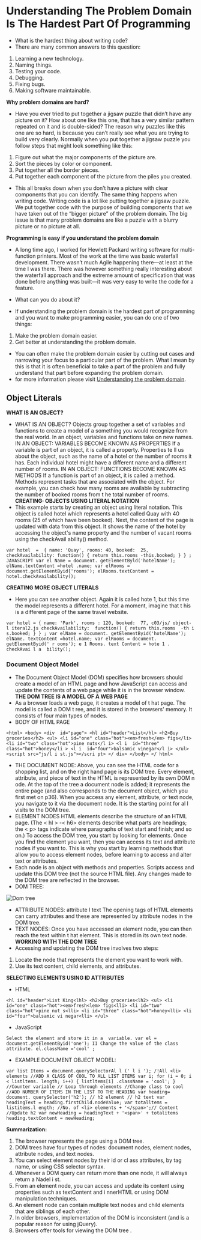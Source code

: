 # Understanding The Problem Domain Is The Hardest Part Of Programming
 * What is the hardest thing about writing code?
* There are many common answers to this question:
 1. Learning a new technology.
 2. Naming things.
 3. Testing your code.
 4. Debugging.
 5. Fixing bugs.
 6. Making software maintainable.

 **Why problem domains are hard?**
 * Have you ever tried to put together a jigsaw puzzle that didn’t have any picture on it?  How about one like this one, that has a very similar pattern repeated on it and is double-sided? The reason why puzzles like this one are so hard, is because you can’t really see what you are trying to build very clearly.  Normally when you put together a jigsaw puzzle you follow steps that might look something like this:
 1. Figure out what the major components of the picture are.
 2. Sort the pieces by color or component.
 3. Put together all the border pieces.
 4. Put together each component of the picture from the piles you created.
* This all breaks down when you don’t have a picture with clear components that you can identify. The same thing happens when writing code.  Writing code is a lot like putting together a jigsaw puzzle.  We put together code with the purpose of building components that we have taken out of the “bigger picture” of the problem domain. The big issue is that many problem domains are like a puzzle with a blurry picture or no picture at all.

**Programming is easy if you understand the problem domain**
* A long time ago, I worked for Hewlett Packard writing software for multi-function printers. Most of the work at the time was basic waterfall development.  There wasn’t much Agile happening there—at least at the time I was there. There was however something really interesting about the waterfall approach and the extreme amount of specification that was done before anything was built—it was very easy to write the code for a feature.

* What can you do about it?
* If understanding the problem domain is the hardest part of programming and you want to make programming easier, you can do one of two things: 
1. Make the problem domain easier.
2. Get better at understanding the problem domain.
* You can often make the problem domain easier by cutting out cases and narrowing your focus to a particular part of the problem. What I mean by this is that it is often beneficial to take a part of the problem and fully understand that part before expanding the problem domain.
* for more information please visit [Understanding the problem domain](https://simpleprogrammer.com/understanding-the-problem-domain-is-the-hardest-part-of-programming).

## Object Literals
**WHAT IS AN OBJECT?**
* WHAT IS AN OBJECT? Objects group together a set of variables and functions to create a model of a something you would recognize from the real world. In an object, variables and functions take on new names. IN AN OBJECT: VARIABLES BECOME KNOWN AS PROPERTIES If a variable is part of an object, it is called a property. Properties te ll us about the object, such as the name of a hotel or the number of rooms it has. Each individual hotel might have a different name and a different number of rooms. IN AN OBJECT: FUNCTIONS BECOME KNOWN AS METHODS If a function is part of an object, it is called a method. Methods represent tasks that are associated with the object. For example, you can check how many rooms are available by subtracting the number of booked rooms from t he total number of rooms.
**CREATING· OBJECTS USING LITERAL NOTATION**
* This example starts by creating an object using literal notation. This object is called hotel which represents a hotel called Quay with 40 rooms (25 of which have been booked). Next, the content of the page is updated with data from this object. It shows the name of the hotel by accessing the object's name property and the number of vacant rooms using the checkAvail ability() method.
```
var hotel  =  { name: 'Quay', rooms: 40, booked:  25, checkAvailability: function() { return this.rooms -this.booked; } } ; JAVASCRIPT var el Name = document. getElementByld('hotelName'); elName.textContent =hotel .name; var elRooms = document.getElementByid{'rooms'); elRooms.textContent = hotel.checkAvailability(); 
```
**CREATING MORE OBJECT LITERALS** 
* Here you can see another object. Again it is called hote 1, but this time the model represents a different hotel. For a moment, imagine that t his is a different page of the same travel website.

```
var hotel = { name: 'Park', rooms : 120, booked:  77, c03/js/ object- l iteral2.js checkAvailability:  function() { return this.rooms  -th i s.booked; } } ; var elName = document. getElementByid('hotelName'); elName. textContent =hotel.name; var elRooms = document. getElementByid(' r ooms'); e 1 Rooms. text Content = hote 1 . checkAvai l a  bility(); 
```

### Document Object Model
* The Document Object Model (DOM) specifies how browsers should create a model of an HTML page and how JavaScript can access and update the contents of a web page while it is  in the browser window.
**THE DOM TREE IS A MODEL OF A WEB PAGE**
* As a browser loads a web page, it creates a model of t hat page. The model is called a DOM t ree, and it is stored in the browsers' memory. It consists of four main types of nodes. 
* BODY OF HTML PAGE

```
<html> <body> <div  id="page"> <hl id="header">List</hl> <h2>Buy groceries</h2> <ul> <li id="one" class="hot"><em>fresh</em> figs</li> <li id="two" class="hot">pine nuts</l i> <l i  id="three" class="hot">honey</li > <l i  id="four">balsamic vinegar</l i> </ul> <script src="js/l i st.js"></scri pt> </ div> </body> </ html>
```
* THE DOCUMENT NODE: Above, you can see the HTML code for a shopping list, and on the right hand page is its DOM tree. Every element, attribute, and piece of text in the HTML is represented by its own DOM n ode. At the top of the tree a document node is added; it represents the entire page (and also corresponds to the document object, which you first met on p36). When you access any element, attribute, or text node, you navigate to it via the document node. It is the starting point for al l visits to the DOM tree. 
* ELEMENT NODES HTML elements describe the structure of an HTML page. (The < hl > -< h6> elements describe what parts are headings; the < p> tags indicate where paragraphs of text start and finish; and so on.) To access the DOM tree, you start by looking for elements. Once you find the element you want, then you can access its text and attribute nodes if you want to. This is why you start by learning methods that allow you to access element nodes, before learning to access and alter text or attributes.
* Each node is an object with methods and properties. Scripts access and update this DOM tree (not the source HTML file). Any changes made to the DOM tree are reflected in  the browser.
* DOM TREE:

![Dom tree](https://upload.wikimedia.org/wikipedia/commons/thumb/5/5a/DOM-model.svg/1200px-DOM-model.svg.png)

* ATTRIBUTE NODES: attribute I text The opening tags of HTML elements can carry attributes and these are represented by attribute nodes in the DOM tree. 
* TEXT NODES: Once you have accessed an element node, you can then reach the text within t hat element. This is stored in its own text node.
**WORKING WITH THE DOM TREE**
* Accessing and updating the DOM tree involves two steps:
 1. Locate the node that represents the element you want to work with. 
 2. Use its text content, child elements, and attributes. 

 **SELECTING ELEMENTS USING ID ATTRIBUTES** 
 * HTML

 ```
 <hl id="header">List King<lhl> <h2>Buy groceries<lh2> <ul> <li id="one" class="hot"><em>fresh<lem> figs<lli> <li id="two" class="hot">pine nut s<lli> <li id="three" class="hot">honey<lli> <li id="four">balsamic vi negar<lli> </ul> 
 ```
 * JavaScript

 ```
 Select the element and store it in a  variable. var el = document.getElementByid('one'); II Change the value of the class attribute. el.className ='cool' ; 
 ```
 * EXAMPLE DOCUMENT OBJECT MODEL:
 
 ```
 var list Items = document.querySelectorAl l (' l i '); /!All <li>  elements //ADD A CLASS OF COOL TO ALL LIST ITEMS var i; for (i = 0; i  < listltems. length; i++) { listltems[i] .className = 'cool'; } //Counter variable // Loop through elements //Change class to cool //ADD NUMBER OF ITEMS IN THE LIST TO THE HEADING var heading= document. querySelector('h2'); // h2 element // h2 text var headingText = heading.firstChild.nodeValue; var totalltems = listitems.l ength; //No. of <li> elements + '</span>';// Content //Update h2 var newHeading = headingText + '<span>' + totalitems heading.textContent = newHeading; 
 ```
 **Summarization:**
 1. The browser represents the page using a DOM tree.
 2. DOM trees have four types of nodes: document nodes, element nodes, attribute nodes, and text nodes.
 3. You can select element nodes by their id or cl ass attributes, by tag name, or using CSS selector syntax.
 4. Whenever a DOM query can return more than one node, it will always return a Nadel i st. 
 5. From an element node, you can access and update its content using properties such as textContent and i nnerHTML or using DOM manipulation techniques.
 6. An element node can contain multiple text nodes and child elements that are siblings of each other.
 7. In older browsers, implementation of the DOM is inconsistent (and is a popular reason for using jQuery). 
 8. Browsers offer tools for viewing the DOM tree . 

